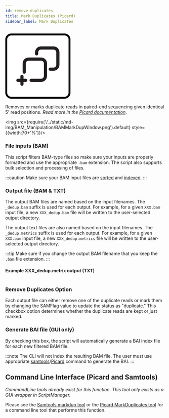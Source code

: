 ```yaml
---
id: remove-duplicates
title: Mark Duplicates (Picard)
sidebar_label: Mark Duplicates
---
```


![remove-duplicates](/../static/icons/BAM_Manipulation/BAMMarkDuplicates_square.svg)

Removes or marks duplicate reads in paired-end sequencing given identical 5' read positions. _Read more in the [Picard documentation][picard-markdup]_.

<img src={require('/../static/md-img/BAM_Manipulation/BAMMarkDupWindow.png').default} style={{width:70+'%'}}/>

### File inputs (BAM)
This script filters BAM-type files so make sure your inputs are properly formatted and use the appropriate `.bam` extension. The script also supports bulk selection and processing of files.

:::caution
Make sure your BAM input files are [sorted][sort-bam] and [indexed][bam-indexer].
:::

### Output file (BAM & TXT)
The output BAM files are named based on the input filenames. The `_dedup.bam` suffix is used for each output. For example, for a given `XXX.bam` input file, a new `XXX_dedup.bam` file will be written to the user-selected output directory.

The output text files are also named based on the input filenames. The `_dedup.metrics` suffix is used for each output. For example, for a given `XXX.bam` input file, a new `XXX_dedup.metrics` file will be written to the user-selected output directory.

:::tip
Make sure if you change the output BAM filename that you keep the `.bam` file extension.
:::

#### Example XXX_dedup.metrix output (TXT)
```
```

### Remove Duplicates Option
Each output file can either remove one of the duplicate reads or mark them by changing the SAMFlag value to update the status as "duplicate." This checkbox option determines whether the duplicate reads are kept or just marked.

### Generate BAI file (GUI only)
By checking this box, the script will automatically generate a BAI index file for each new filtered BAM file.

:::note
The CLI will not index the resulting BAM file. The user must use appropriate [samtools][samtools-index]/[Picard][picard-index] command to generate the BAI.
:::


## Command Line Interface (Picard and Samtools)
_CommandLine tools already exist for this function. This tool only exists as a GUI wrapper in ScriptManager._

Please see the [Samtools markdup tool][samtools-markdup] or the [Picard MarkDuplicates tool][picard-markdup] for a command line tool that performs this function.

[samtools-index]:http://www.htslib.org/doc/samtools-index.html
[picard-index]:https://broadinstitute.github.io/picard/command-line-overview.html#BuildBamIndex

[samtools-markdup]:http://www.htslib.org/doc/samtools-markdup.html
[picard-markdup]:https://broadinstitute.github.io/picard/command-line-overview.html#MarkDuplicates

[sort-bam]:/docs/Tools/bam-manipulation/sort-bam
[bam-indexer]:/docs/Tools/bam-manipulation/bam-indexer
